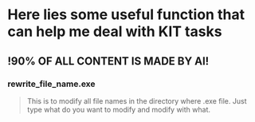 # Here lies some useful function that can help me deal with KIT tasks

## !90% OF ALL CONTENT IS MADE BY AI!

### rewrite_file_name.exe
> This is to modify all file names in the directory where .exe file.
Just type what do you want to modify and modify with what.